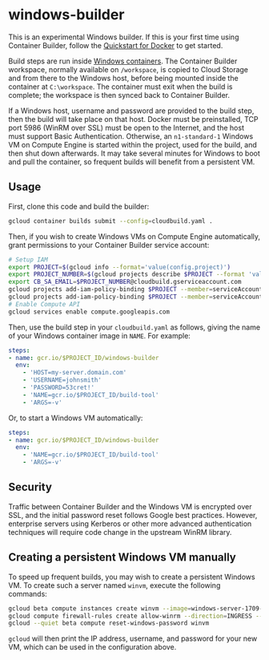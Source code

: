 # windows-builder

This is an experimental Windows builder.  If this is your first time using Container Builder, follow the [Quickstart for Docker](https://cloud.google.com/container-builder/docs/quickstart-docker) to
get started.

Build steps are run inside [Windows containers](https://docs.microsoft.com/en-us/virtualization/windowscontainers/about/).  The Container Builder workspace, normally available on `/workspace`, is copied to Cloud Storage and from there to the Windows host, before being mounted inside the container at `C:\workspace`.  The container must exit when the build is complete; the workspace is then synced back to Container Builder.

If a Windows host, username and password are provided to the build step, then the build will take place on that host.  Docker must be preinstalled, TCP port 5986 (WinRM over SSL) must be open to the Internet, and the host must support Basic Authentication.  Otherwise, an `n1-standard-1` Windows VM on Compute Engine is started within the project, used for the build, and then shut down afterwards.  It may take several minutes for Windows to boot and pull the container, so frequent builds will benefit from a persistent VM.

## Usage

First, clone this code and build the builder:

```bash
gcloud container builds submit --config=cloudbuild.yaml .
```

Then, if you wish to create Windows VMs on Compute Engine automatically, grant permissions to your Container Builder service account:

```bash
# Setup IAM
export PROJECT=$(gcloud info --format='value(config.project)')
export PROJECT_NUMBER=$(gcloud projects describe $PROJECT --format 'value(projectNumber)')
export CB_SA_EMAIL=$PROJECT_NUMBER@cloudbuild.gserviceaccount.com
gcloud projects add-iam-policy-binding $PROJECT --member=serviceAccount:$CB_SA_EMAIL --role='roles/iam.serviceAccountUser'
gcloud projects add-iam-policy-binding $PROJECT --member=serviceAccount:$CB_SA_EMAIL --role='roles/compute.admin'
# Enable Compute API
gcloud services enable compute.googleapis.com
```

Then, use the build step in your `cloudbuild.yaml` as follows, giving the name of your Windows container image in `NAME`.  For example:

```yaml
steps:
- name: gcr.io/$PROJECT_ID/windows-builder
  env:
    - 'HOST=my-server.domain.com'
    - 'USERNAME=johnsmith'
    - 'PASSWORD=53cret!'
    - 'NAME=gcr.io/$PROJECT_ID/build-tool'
    - 'ARGS=-v'
```

Or, to start a Windows VM automatically:

```yaml
steps:
- name: gcr.io/$PROJECT_ID/windows-builder
  env:
    - 'NAME=gcr.io/$PROJECT_ID/build-tool'
    - 'ARGS=-v'
```

## Security

Traffic between Container Builder and the Windows VM is encrypted over SSL, and the initial password reset follows Google best practices.  However, enterprise servers using Kerberos or other more advanced authentication techniques will require code change in the upstream WinRM library.

## Creating a persistent Windows VM manually

To speed up frequent builds, you may wish to create a persistent Windows VM.  To create such a server named `winvm`, execute the following commands:

```bash
gcloud beta compute instances create winvm --image=windows-server-1709-dc-core-for-containers-v20180508 --image-project=windows-cloud
gcloud compute firewall-rules create allow-winrm --direction=INGRESS --priority=1000 --network=default --action=ALLOW --rules=tcp:5986 --source-ranges=0.0.0.0/0
gcloud --quiet beta compute reset-windows-password winvm
```

`gcloud` will then print the IP address, username, and password for your new VM, which can be used in the configuration above.
